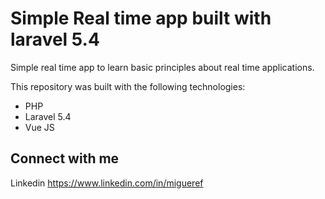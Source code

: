Simple Real time app built with laravel 5.4
=====================

Simple real time app to learn basic principles about real time applications.

This repository was built with the following technologies:

  - PHP
  - Laravel 5.4
  - Vue JS


## Connect with me

Linkedin https://www.linkedin.com/in/migueref
